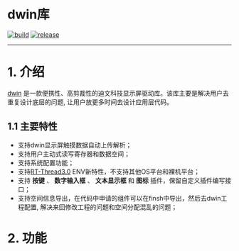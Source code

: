 # dwin库 #

[![build](https://img.shields.io/badge/build-passing-brightgreen.svg)](https://github.com/liu2guang/dwlib)
[![release](https://img.shields.io/badge/Release-v1.4.0-orange.svg)](https://github.com/liu2guang/dwlib/releases)

---

# 1. 介绍
[dwin](https://github.com/liu2guang/dwin) 是一款便携性、高剪裁性的迪文科技显示屏驱动库。该库主要是解决用户去重复设计底层的问题, 让用户放更多时间去设计应用层代码。

## 1.1 主要特性

- 支持dwin显示屏触摸数据自动上传解析；
- 支持用户主动式读写寄存器和数据空间； 
- 支持系统配置功能；
- 支持[RT-Thread3.0](http://www.rt-thread.org/) ENV新特性，不支持其他OS平台和裸机平台；
- 支持 **按键** 、 **数字输入框** 、 **文本显示框** 和 **图标** 插件，保留自定义插件编写接口；
- 支持空间信息导出，在代码中申请的组件可以在finsh中导出，然后去dwin工程配置, 解决来回修改工程的问题和空间分配混乱的问题；

# 2. 功能

